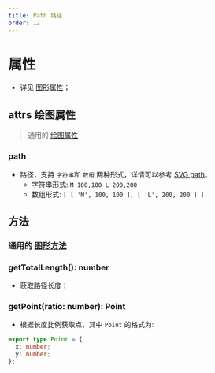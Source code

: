 ```yaml
---
title: Path 路径
order: 12
---
```


# 属性

- 详见 [图形属性](/zh/docs/api/shape/api#属性)；

## attrs 绘图属性

> 通用的 [绘图属性](/zh/docs/api/shape/attrs)

### path

- 路径，支持 `字符串`和 `数组` 两种形式，详情可以参考 [SVG path](https://developer.mozilla.org/zh-CN/docs/Web/SVG/Tutorial/Paths)。
  - 字符串形式: `M 100,100 L 200,200`
  - 数组形式: `[ [ 'M', 100, 100 ], [ 'L', 200, 200 ] ]`

## 方法

### 通用的 [图形方法](/zh/docs/api/shape#方法)

### getTotalLength(): number

- 获取路径长度；

### getPoint(ratio: number): Point

- 根据长度比例获取点，其中 `Point` 的格式为:

```ts
export type Point = {
  x: number;
  y: number;
};
```
